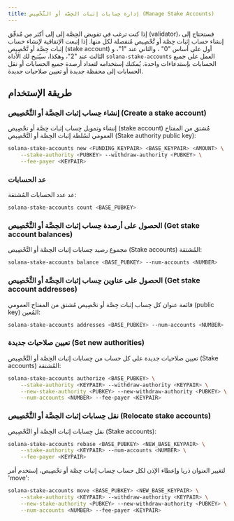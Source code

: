 ```yaml
---
title: إدارة حِسابات إثبات الحِصَّة أو التَّحْصِيص (Manage Stake Accounts)
---
```


إذا كنت ترغب في تفويض الحِصَّة إلى إلى أكثر من مُدقّق (validator)، فستحتاج إلى إنشاء حساب إثبات حِصَّة أو تَّحْصِيص مُنفصلة لكل منها. إذا إتبعت الإتفاقية لإنشاء حساب إثبات حِصَّة أو تَّحْصِيص (stake account) أول على أساس "0" ، والثاني عند "1"، و الثالث عند "2"، وهكذا، سيُتيح لك الأداة `solana-stake-accounts` العمل على جميع الحسابات بإستدعاءات واحدة. يُمكنك إستخدامه لتعداد أرصدة جميع الحسابات أو نقل الحسابات إلى محفظة جديدة أو تعيين صلاحيات جديدة.

## طريقة الإستخدام

### إنشاء حِساب إثبات الحِصَّة أو التَّحْصِيص (Create a stake account)

إنشاء وتمويل حِساب إثبات حِصَّة أو تحْصِيص (stake account) مُشتق من المفتاح العمومي لسُلطة إثبات الحِصَّة أو التَّحْصِيص (Stake authority public key):

```bash
solana-stake-accounts new <FUNDING_KEYPAIR> <BASE_KEYPAIR> <AMOUNT> \
    --stake-authority <PUBKEY> --withdraw-authority <PUBKEY> \
    --fee-payer <KEYPAIR>
```

### عد الحسابات

عد عدد الحسابات المُشتقة:

```bash
solana-stake-accounts count <BASE_PUBKEY>
```

### الحصول على أرصدة حِساب إثبات الحِصَّة أو التَّحْصِيص (Get stake account balances)

مجموع رصيد حِسابات إثبات الحِصَّة أو التَّحْصِيص (Stake accounts) المُشتقة:

```bash
solana-stake-accounts balance <BASE_PUBKEY> --num-accounts <NUMBER>
```

### الحصول على عناوين حِساب إثبات الحِصَّة أو التَّحْصِيص (Get stake account addresses)

قائمة عنوان كل حِساب إثبات حِصَّة أو تحْصِيص مُشتق من المفتاح العمومي (public key) المُعين:

```bash
solana-stake-accounts addresses <BASE_PUBKEY> --num-accounts <NUMBER>
```

### تعيين صلاحيات جديدة (Set new authorities)

تعيين صلاحيات جديدة على كل حساب من حِسابات إثبات الحِصَّة أو التَّحْصِيص (Stake accounts) المُشتقة:

```bash
solana-stake-accounts authorize <BASE_PUBKEY> \
    --stake-authority <KEYPAIR> --withdraw-authority <KEYPAIR> \
    --new-stake-authority <PUBKEY> --new-withdraw-authority <PUBKEY> \
    --num-accounts <NUMBER> --fee-payer <KEYPAIR>
```

### نقل حِسابات إثبات الحِصَّة أو التَّحْصِيص (Relocate stake accounts)

نقل حِسابات إثبات الحِصَّة أو التَّحْصِيص (Stake accounts):

```bash
solana-stake-accounts rebase <BASE_PUBKEY> <NEW_BASE_KEYPAIR> \
    --stake-authority <KEYPAIR> --num-accounts <NUMBER> \
    --fee-payer <KEYPAIR>
```

لتغيير العنوان ذريا وإعطاء الإذن لكل حساب حِساب إثبات حِصَّة أو تحْصِيص، إستخدم أمر 'move':

```bash
solana-stake-accounts move <BASE_PUBKEY> <NEW_BASE_KEYPAIR> \
    --stake-authority <KEYPAIR> --withdraw-authority <KEYPAIR> \
    --new-stake-authority <PUBKEY> --new-withdraw-authority <PUBKEY> \
    --num-accounts <NUMBER> --fee-payer <KEYPAIR>
```
